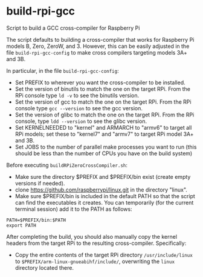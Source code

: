 # build-rpi-gcc
Script to build a GCC cross-compiler for Raspberry Pi

The script defaults to building a cross-compiler that works for Raspberry Pi models B, Zero, ZeroW, and 3.  However,
this can be easily adjusted in the file `build-rpi-gcc-config` to make cross compilers targeting models 3A+ and 3B.

In particular, in the file `build-rpi-gcc-config`:
* Set PREFIX to wherever you want the cross-compiler to be installed.
* Set the version of binutils to match the one on the target RPi.  From the RPi console type `ld -v` to see the binutils version.
* Set the version of gcc to match the one on the target RPi.  From the RPi console type `gcc --version` to see the gcc version.
* Set the version of glibc to match the one on the target RPi.  From the RPi console, type `ldd --version` to see the glibc version.
* Set KERNELNEEDED to "kernel" and ARMARCH to "armv6" to target all RPi models; set these to "kernel7" and "armv7" to target RPi model 3A+ and 3B.
* Set JOBS to the number of parallel make processes you want to run (this should be less than the number of CPUs you have on the build system)

Before executing `buildRPiZeroCrossCompiler.sh`:
* Make sure the directory $PREFIX and $PREFIX/bin exist (create empty versions if needed).
* clone https://github.com/raspberrypi/linux.git in the directory "linux".
* Make sure $PREFIX/bin is included in the default PATH so that the script can find the executables it creates.  You can temporarily (for the current terminal session) add it to the PATH as follows:

```
PATH=$PREFIX/bin:$PATH
export PATH
```

After completing the build, you should also manually copy the kernel headers from the target RPi to the resulting cross-compiler. Specifically:
* Copy the entire contents of the target RPi directory `/usr/include/linux` to `$PREFIX/arm-linux-gnueabihf/include/`, overwriting the `linux` directory located there.
